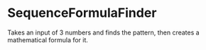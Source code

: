 # SequenceFormulaFinder
Takes an input of 3 numbers and finds the pattern, then creates a mathematical formula for it.
